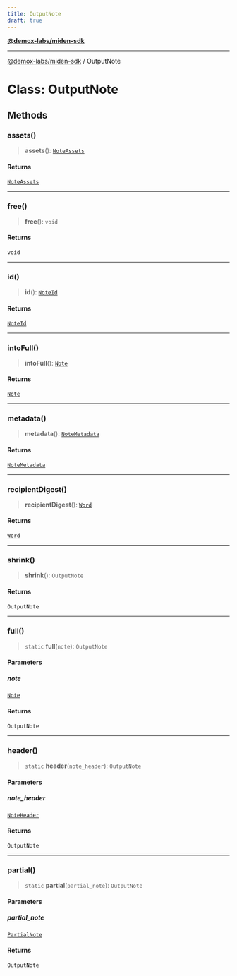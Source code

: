 ```yaml
---
title: OutputNote
draft: true
---
```


[**@demox-labs/miden-sdk**](../index)

***

[@demox-labs/miden-sdk](../index) / OutputNote

# Class: OutputNote

## Methods

### assets()

> **assets**(): [`NoteAssets`](NoteAssets)

#### Returns

[`NoteAssets`](NoteAssets)

***

### free()

> **free**(): `void`

#### Returns

`void`

***

### id()

> **id**(): [`NoteId`](NoteId)

#### Returns

[`NoteId`](NoteId)

***

### intoFull()

> **intoFull**(): [`Note`](Note)

#### Returns

[`Note`](Note)

***

### metadata()

> **metadata**(): [`NoteMetadata`](NoteMetadata)

#### Returns

[`NoteMetadata`](NoteMetadata)

***

### recipientDigest()

> **recipientDigest**(): [`Word`](Word)

#### Returns

[`Word`](Word)

***

### shrink()

> **shrink**(): `OutputNote`

#### Returns

`OutputNote`

***

### full()

> `static` **full**(`note`): `OutputNote`

#### Parameters

##### note

[`Note`](Note)

#### Returns

`OutputNote`

***

### header()

> `static` **header**(`note_header`): `OutputNote`

#### Parameters

##### note\_header

[`NoteHeader`](NoteHeader)

#### Returns

`OutputNote`

***

### partial()

> `static` **partial**(`partial_note`): `OutputNote`

#### Parameters

##### partial\_note

[`PartialNote`](PartialNote)

#### Returns

`OutputNote`
